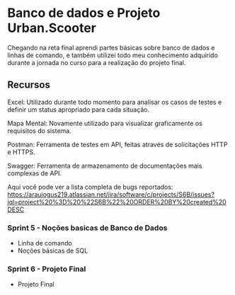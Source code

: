 # Banco de dados e Projeto Urban.Scooter

Chegando na reta final aprendi partes básicas sobre banco de dados e linhas de comando, e também utilizei todo meu conhecimento adquirido durante a jornada no curso para a realização do projeto final.

## Recursos

Excel: Utilizado durante todo momento para analisar os casos de testes e definir um status apropriado para cada situação.

Mapa Mental: Novamente utilizado para visualizar graficamente os requisitos do sistema.

Postman: Ferramenta de testes em API, feitas através de solicitações HTTP e HTTPS.

Swagger: Ferramenta de armazenamento de documentações mais complexas de API.

Aqui você pode ver a lista completa de bugs reportados: https://araujogus219.atlassian.net/jira/software/c/projects/S6B/issues?jql=project%20%3D%20%22S6B%22%20ORDER%20BY%20created%20DESC

### Sprint 5 - Noções basicas de Banco de Dados

- Linha de comando
- Noções básicas de SQL 

### Sprint 6 - Projeto Final

- Projeto Final